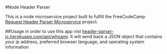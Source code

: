 #Node Header Parser

This is a node microservice project built to fulfill the FreeCodeCamp [Request Header Parser Microservice](https://www.freecodecamp.com/challenges/request-header-parser-microservice) project. 

##Usage
in order to use this app vist [header-parser-jc.herokuapp.com/api/whoami](header-parser-jc.herokuapp.com/api/whoami). It will send back a JSON object that contains your ip address, preferred browser language, and operating system information